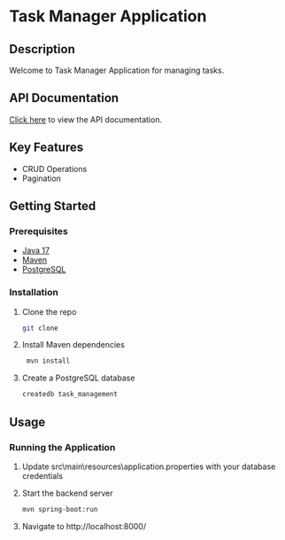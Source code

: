 # Task Manager Application

## Description

Welcome to Task Manager Application for managing tasks.

## API Documentation

[Click here](https://documenter.getpostman.com/view/19639188/2s9YsT6TrG) to view the API documentation.

## Key Features

- CRUD Operations
- Pagination 

## Getting Started

### Prerequisites

- [Java 17](https://www.oracle.com/java/technologies/downloads/#java17)
- [Maven](https://maven.apache.org/download.cgi)
- [PostgreSQL](https://www.postgresql.org/download/)

### Installation

1. Clone the repo

   ```sh
   git clone

   ```

2. Install Maven dependencies

   ```sh
    mvn install
   ```

3. Create a PostgreSQL database

   ```sh
   createdb task_management
   ```

## Usage

### Running the Application

1. Update src\main\resources\application.properties with your database credentials

2. Start the backend server
   ```sh
   mvn spring-boot:run
   ```
3. Navigate to http://localhost:8000/